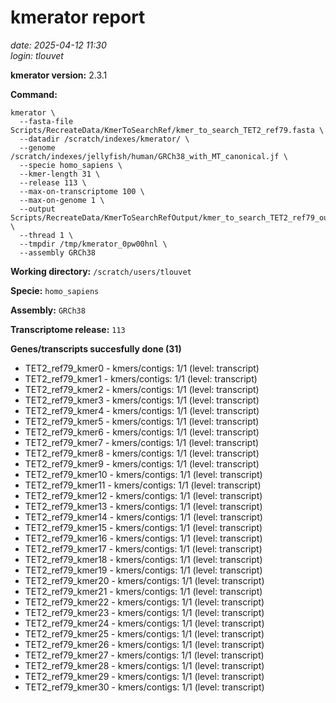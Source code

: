 # kmerator report
*date: 2025-04-12 11:30*  
*login: tlouvet*

**kmerator version:** 2.3.1

**Command:**

```
kmerator \
  --fasta-file Scripts/RecreateData/KmerToSearchRef/kmer_to_search_TET2_ref79.fasta \
  --datadir /scratch/indexes/kmerator/ \
  --genome /scratch/indexes/jellyfish/human/GRCh38_with_MT_canonical.jf \
  --specie homo_sapiens \
  --kmer-length 31 \
  --release 113 \
  --max-on-transcriptome 100 \
  --max-on-genome 1 \
  --output Scripts/RecreateData/KmerToSearchRefOutput/kmer_to_search_TET2_ref79_output \
  --thread 1 \
  --tmpdir /tmp/kmerator_0pw00hnl \
  --assembly GRCh38
```

**Working directory:** `/scratch/users/tlouvet`

**Specie:** `homo_sapiens`

**Assembly:** `GRCh38`

**Transcriptome release:** `113`

**Genes/transcripts succesfully done (31)**

- TET2_ref79_kmer0 - kmers/contigs: 1/1 (level: transcript)
- TET2_ref79_kmer1 - kmers/contigs: 1/1 (level: transcript)
- TET2_ref79_kmer2 - kmers/contigs: 1/1 (level: transcript)
- TET2_ref79_kmer3 - kmers/contigs: 1/1 (level: transcript)
- TET2_ref79_kmer4 - kmers/contigs: 1/1 (level: transcript)
- TET2_ref79_kmer5 - kmers/contigs: 1/1 (level: transcript)
- TET2_ref79_kmer6 - kmers/contigs: 1/1 (level: transcript)
- TET2_ref79_kmer7 - kmers/contigs: 1/1 (level: transcript)
- TET2_ref79_kmer8 - kmers/contigs: 1/1 (level: transcript)
- TET2_ref79_kmer9 - kmers/contigs: 1/1 (level: transcript)
- TET2_ref79_kmer10 - kmers/contigs: 1/1 (level: transcript)
- TET2_ref79_kmer11 - kmers/contigs: 1/1 (level: transcript)
- TET2_ref79_kmer12 - kmers/contigs: 1/1 (level: transcript)
- TET2_ref79_kmer13 - kmers/contigs: 1/1 (level: transcript)
- TET2_ref79_kmer14 - kmers/contigs: 1/1 (level: transcript)
- TET2_ref79_kmer15 - kmers/contigs: 1/1 (level: transcript)
- TET2_ref79_kmer16 - kmers/contigs: 1/1 (level: transcript)
- TET2_ref79_kmer17 - kmers/contigs: 1/1 (level: transcript)
- TET2_ref79_kmer18 - kmers/contigs: 1/1 (level: transcript)
- TET2_ref79_kmer19 - kmers/contigs: 1/1 (level: transcript)
- TET2_ref79_kmer20 - kmers/contigs: 1/1 (level: transcript)
- TET2_ref79_kmer21 - kmers/contigs: 1/1 (level: transcript)
- TET2_ref79_kmer22 - kmers/contigs: 1/1 (level: transcript)
- TET2_ref79_kmer23 - kmers/contigs: 1/1 (level: transcript)
- TET2_ref79_kmer24 - kmers/contigs: 1/1 (level: transcript)
- TET2_ref79_kmer25 - kmers/contigs: 1/1 (level: transcript)
- TET2_ref79_kmer26 - kmers/contigs: 1/1 (level: transcript)
- TET2_ref79_kmer27 - kmers/contigs: 1/1 (level: transcript)
- TET2_ref79_kmer28 - kmers/contigs: 1/1 (level: transcript)
- TET2_ref79_kmer29 - kmers/contigs: 1/1 (level: transcript)
- TET2_ref79_kmer30 - kmers/contigs: 1/1 (level: transcript)
